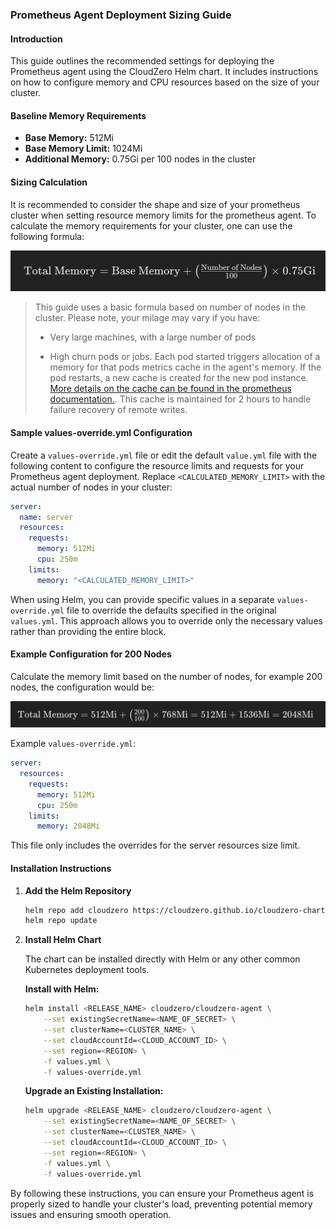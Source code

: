 ### Prometheus Agent Deployment Sizing Guide

#### Introduction

This guide outlines the recommended settings for deploying the Prometheus agent using the CloudZero Helm chart. It includes instructions on how to configure memory and CPU resources based on the size of your cluster.

#### Baseline Memory Requirements

- **Base Memory:** 512Mi
- **Base Memory Limit:** 1024Mi
- **Additional Memory:** 0.75Gi per 100 nodes in the cluster

#### Sizing Calculation

It is recommended to consider the shape and size of your prometheus cluster when setting resource memory limits for the prometheus agent. To calculate the memory requirements for your cluster, one can use the following formula:

![sizing formula](./assets/sizing-formula.png)

> This guide uses a basic formula based on number of nodes in the cluster. Please note, your milage may vary if you have:
> 
> * Very large machines, with a large number of pods
> 
> * High churn pods or jobs. Each pod started triggers allocation of a memory for that pods metrics cache in the agent's memory. If the pod restarts, a new cache is created for the new pod instance. [More details on the cache can be found in the prometheus documentation.](https://prometheus.io/docs/practices/remote_write/). This cache is maintained for 2 hours to handle failure recovery of remote writes.
> 


#### Sample values-override.yml Configuration

Create a `values-override.yml` file or edit the default `value.yml` file with the following content to configure the resource limits and requests for your Prometheus agent deployment. Replace `<CALCULATED_MEMORY_LIMIT>` with the actual number of nodes in your cluster:

```yaml
server:
  name: server
  resources:
    requests:
      memory: 512Mi
      cpu: 250m
    limits:
      memory: "<CALCULATED_MEMORY_LIMIT>"
```

When using Helm, you can provide specific values in a separate `values-override.yml` file to override the defaults specified in the original `values.yml`. This approach allows you to override only the necessary values rather than providing the entire block.


#### Example Configuration for 200 Nodes

Calculate the memory limit based on the number of nodes, for example 200 nodes, the configuration would be:

![Example](./assets/sizing-formula-eg.png) 


Example `values-override.yml`:
```yaml
server:
  resources:
    requests:
      memory: 512Mi
      cpu: 250m
    limits:
      memory: 2048Mi
```

This file only includes the overrides for the server resources size limit.

#### Installation Instructions

1. **Add the Helm Repository**

    ```sh
    helm repo add cloudzero https://cloudzero.github.io/cloudzero-charts
    helm repo update
    ```

2. **Install Helm Chart**

    The chart can be installed directly with Helm or any other common Kubernetes deployment tools.

    **Install with Helm:**

    ```sh
    helm install <RELEASE_NAME> cloudzero/cloudzero-agent \
        --set existingSecretName=<NAME_OF_SECRET> \
        --set clusterName=<CLUSTER_NAME> \
        --set cloudAccountId=<CLOUD_ACCOUNT_ID> \
        --set region=<REGION> \
        -f values.yml \
        -f values-override.yml
    ```

    **Upgrade an Existing Installation:**

    ```sh
    helm upgrade <RELEASE_NAME> cloudzero/cloudzero-agent \
        --set existingSecretName=<NAME_OF_SECRET> \
        --set clusterName=<CLUSTER_NAME> \
        --set cloudAccountId=<CLOUD_ACCOUNT_ID> \
        --set region=<REGION> \
        -f values.yml \
        -f values-override.yml
    ```

By following these instructions, you can ensure your Prometheus agent is properly sized to handle your cluster's load, preventing potential memory issues and ensuring smooth operation.